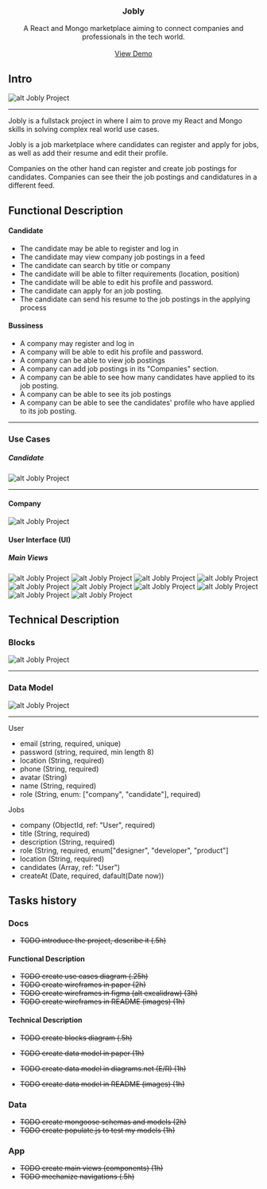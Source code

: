 <div align="center">
  <h3 align="center">Jobly</h3>
  <p align="center">
    A React and Mongo marketplace aiming to connect companies and professionals in the tech world.
    <br />
    <br />
    <a href="https://google.es">View Demo</a></p>
</div>

## Intro

![alt Jobly Project](./preview.png)

---

Jobly is a fullstack project in where I aim to prove my React and Mongo skills in solving complex real world use cases.

Jobly is a job marketplace where candidates can register and apply for jobs, as well as add their resume and edit their profile.

Companies on the other hand can register and create job postings for candidates. Companies can see their the job postings and candidatures in a different feed.

## Functional Description

#### Candidate

- The candidate may be able to register and log in
- The candidate may view company job postings in a feed
- The candidate can search by title or company
- The candidate will be able to filter requirements (location, position)
- The candidate will be able to edit his profile and password.
- The candidate can apply for an job posting.
- The candidate can send his resume to the job postings in the applying process

#### Bussiness

- A company may register and log in
- A company will be able to edit his profile and password.
- A company can be able to view job postings
- A company can add job postings in its "Companies" section.
- A company can be able to see how many candidates have applied to its job posting.
- A company can be able to see its job postings
- A company can be able to see the candidates' profile who have applied to its job posting.

---

### Use Cases

##### Candidate

![alt Jobly Project](./use-case-candidate.png)

---

#### Company

![alt Jobly Project](./uses-cases-company.png)

#### User Interface (UI)

##### Main Views

![alt Jobly Project](figma/mobile-login-signup.png)
![alt Jobly Project](figma/login-signup.png)
![alt Jobly Project](figma/board-candidate.png)
![alt Jobly Project](figma/board-company.png)
![alt Jobly Project](figma/board-mobile.png)
![alt Jobly Project](figma/profile.png)
![alt Jobly Project](figma/profile-mobile.png)
![alt Jobly Project](figma/details-job.png)
![alt Jobly Project](figma/list-candidates.png)
![alt Jobly Project](figma/list-jobs-mobile-company.png)

## Technical Description

### Blocks

![alt Jobly Project](./blocks.jpg)

---

### Data Model

![alt Jobly Project](./data-model.png)

---

User

- email (string, required, unique)
- password (string, required, min length 8)
- location (String, required)
- phone (String, required)
- avatar (String)
- name (String, required)
- role (String, enum: ["company", "candidate"], required)

Jobs

- company (ObjectId, ref: "User", required)
- title (String, required)
- description (String, required)
- role (String, required, enum["designer", "developer", "product"]
- location (String, required)
- candidates (Array, ref: "User")
- createAt (Date, required, dafault(Date now))

## Tasks history

### Docs

- ~~TODO introduce the project, describe it (.5h)~~

#### Functional Description

- ~~TODO create use cases diagram (.25h)~~
- ~~TODO create wireframes in paper (2h)~~
- ~~TODO create wireframes in figma (alt excalidraw) (3h)~~
- ~~TODO create wireframes in README (images) (1h)~~

#### Technical Description

- ~~TODO create blocks diagram (.5h)~~

- ~~TODO create data model in paper (1h)~~
- ~~TODO create data model in diagrams.net (E/R) (1h)~~
- ~~TODO create data model in README (images) (1h)~~

### Data

- ~~TODO create mongoose schemas and models (2h)~~
- ~~TODO create populate.js to test my models (1h)~~

### App

- ~~TODO create main views (components) (1h)~~
- ~~TODO mechanize navigations (.5h)~~
